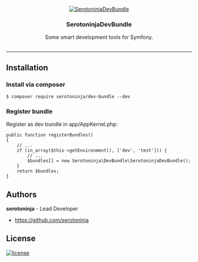<p align="center"><a href="https://github.com/serotoninja/dev-bundle" target="_blank"><img src="https://avatars1.githubusercontent.com/u/38302310?s=460&v=4" alt="SerotoninjaDevBundle"></a></p><h3 align="center">SerotoninjaDevBundle</h3><p align="center">Some smart development tools for Symfony.<br/><br/></p><hr>

## Installation

### Install via composer

```$ composer require serotoninja/dev-bundle --dev```
### Register bundle

Register as dev bundle in app/AppKernel.php:

```
public function registerBundles()
{
    // ...
    if (in_array($this->getEnvironment(), ['dev', 'test'])) {
        // ...
        $bundles[] = new Serotoninja\DevBundle\SerotoninjaDevBundle();
    }
    return $bundles;
}
```

## Authors

**serotoninja** - Lead Developer
- <https://github.com/serotoninja>

## License

[![license](https://img.shields.io/badge/license-MIT-red.svg?style=flat-square)](LICENSE)

